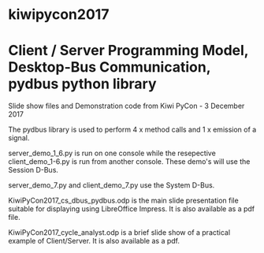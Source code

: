 # kiwipycon2017 
# Client / Server Programming Model, Desktop-Bus Communication, pydbus python library

Slide show files and Demonstration code from Kiwi PyCon - 3 December 2017

The pydbus library is used to perform 4 x method calls and 1 x emission of a signal.

server_demo_1_6.py is run on one console while the resepective client_demo_1-6.py is run from another console. These demo's will use the Session D-Bus.

server_demo_7.py and client_demo_7.py use the System D-Bus.

KiwiPyCon2017_cs_dbus_pydbus.odp is the main slide presentation file suitable for displaying using LibreOffice Impress. It is also available as a pdf file.

KiwiPyCon2017_cycle_analyst.odp is a brief slide show of a practical example of Client/Server. It is also available as a pdf.

